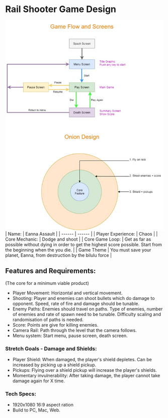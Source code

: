 # Rail Shooter Game Design

![Unity](/images/rail-shooter.jpg)
| Name:  | Eanna Assault |
| ------ | ------ |
| Player Experience: | Chaos |
| Core Mechanic: | Dodge and shoot |
| Core Game Loop: | Get as far as possible without dying in order to get the highest score possible. Start from the beginning when the you die. |
| Game Theme | You must save your planet, Eanna, from destruction by the bilulu force |


## Features and Requirements: 
(The core for a minimum viable product)
- Player Movement: Horizontal and vertical movement.
- Shooting: Player and enemies can shoot bullets which do damage to opponent. Speed, rate of fire and damage should be tunable.
- Enemy Paths: Enemies should travel on paths. Type of enemies, number of enemies and rate of spawn need to be tunable. Difficulty scaling and randomisation of paths is needed.
- Score: Points are give for killing enemies.
- Camera Rail: Path through the level that the camera follows.
- Menu system: Start menu, pause screen, death screen.

### Stretch Goals - Damage and Shields:
- Player Shield: When damaged, the player's shield depletes. Can be increased by picking up a shield pickup.
- Pickups: Flying over a shield pickup will increase the player's shields.
- Momentary invulnerability: After taking damage, the player cannot take damage again for X time.

### Tech Specs:
- 1920x1080 16:9 aspect ration
- Build to PC, Mac, Web.

